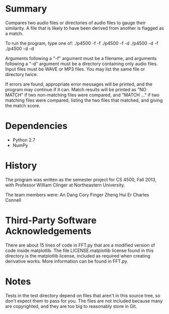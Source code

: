Summary
=======

Compares two audio files or directories of audio files to gauge their
similarity. A file that is likely to have been derived from another
is flagged as a match.

To run the program, type one of:
   ./p4500 -f <file1> -f <file2>
   ./p4500 -f <file1> -d <dir1>
   ./p4500 -d <dir1> -f <file1>
   ./p4500 -d <dir1> -d <dir2>

Arguments following a "-f" argument must be a filename,
and arguments following a "-d" argument must be a directory
containing only audio files. Input files must be WAVE or MP3 files.
You may list the same file or directory twice.

If errors are found, appropriate error messages
will be printed, and the program may continue if it can.
Match results will be printed as "NO MATCH" if two
non-matching files were compared, and "MATCH ..."
if two matching files were compared, listing the two
files that matched, and giving the match score.

Dependencies
============

* Python 2.7
* NumPy

History
=======

The program was written as the semester project
for CS 4500, Fall 2013, with Professor William Clinger
at Northeastern University.

The team members were:
An Dang
Cory Finger
Zheng Hui Er
Charles Connell


Third-Party Software Acknowledgements
=====================================

There are about 15 lines of code in FFT.py that
are a modified version of code inside
matplotlib. The file
LICENSE.matplotlib license found in this directory
is the matplotlib license, included as required
when creating derivative works. More information
can be found in FFT.py.

Notes
=====

Tests in the test directory depend on files that aren't in this source tree,
so don't expect them to pass for you. The files are not included because
many are copyrighted, and they are too big to reasonably store in Git.